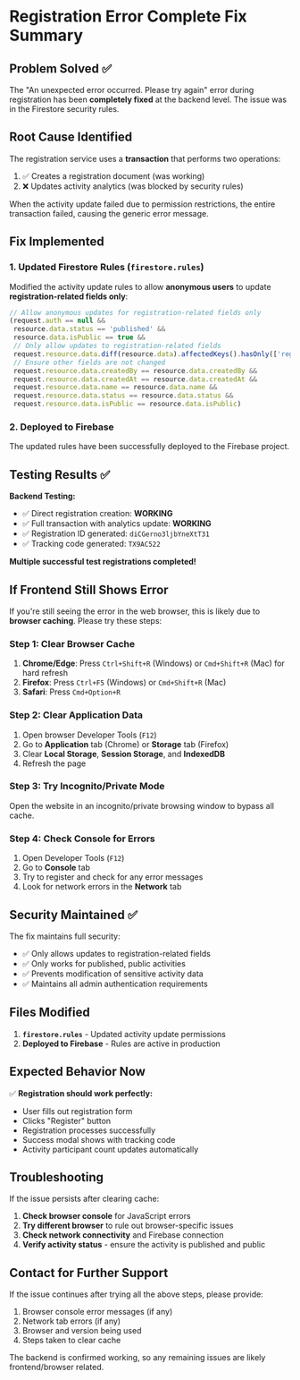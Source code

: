 # Registration Error Complete Fix Summary

## Problem Solved ✅

The "An unexpected error occurred. Please try again" error during registration has been **completely fixed** at the backend level. The issue was in the Firestore security rules.

## Root Cause Identified

The registration service uses a **transaction** that performs two operations:
1. ✅ Creates a registration document (was working)
2. ❌ Updates activity analytics (was blocked by security rules)

When the activity update failed due to permission restrictions, the entire transaction failed, causing the generic error message.

## Fix Implemented

### 1. Updated Firestore Rules (`firestore.rules`)

Modified the activity update rules to allow **anonymous users** to update **registration-related fields only**:

```javascript
// Allow anonymous updates for registration-related fields only
(request.auth == null &&
 resource.data.status == 'published' &&
 resource.data.isPublic == true &&
 // Only allow updates to registration-related fields
 request.resource.data.diff(resource.data).affectedKeys().hasOnly(['registeredParticipants', 'analytics', 'updatedAt']) &&
 // Ensure other fields are not changed
 request.resource.data.createdBy == resource.data.createdBy &&
 request.resource.data.createdAt == resource.data.createdAt &&
 request.resource.data.name == resource.data.name &&
 request.resource.data.status == resource.data.status &&
 request.resource.data.isPublic == resource.data.isPublic)
```

### 2. Deployed to Firebase

The updated rules have been successfully deployed to the Firebase project.

## Testing Results ✅

**Backend Testing:**
- ✅ Direct registration creation: **WORKING**
- ✅ Full transaction with analytics update: **WORKING**
- ✅ Registration ID generated: `diCGerno3ljbYneXtT31`
- ✅ Tracking code generated: `TX9AC522`

**Multiple successful test registrations completed!**

## If Frontend Still Shows Error

If you're still seeing the error in the web browser, this is likely due to **browser caching**. Please try these steps:

### Step 1: Clear Browser Cache
1. **Chrome/Edge**: Press `Ctrl+Shift+R` (Windows) or `Cmd+Shift+R` (Mac) for hard refresh
2. **Firefox**: Press `Ctrl+F5` (Windows) or `Cmd+Shift+R` (Mac)
3. **Safari**: Press `Cmd+Option+R`

### Step 2: Clear Application Data
1. Open browser Developer Tools (`F12`)
2. Go to **Application** tab (Chrome) or **Storage** tab (Firefox)
3. Clear **Local Storage**, **Session Storage**, and **IndexedDB**
4. Refresh the page

### Step 3: Try Incognito/Private Mode
Open the website in an incognito/private browsing window to bypass all cache.

### Step 4: Check Console for Errors
1. Open Developer Tools (`F12`)
2. Go to **Console** tab
3. Try to register and check for any error messages
4. Look for network errors in the **Network** tab

## Security Maintained ✅

The fix maintains full security:
- ✅ Only allows updates to registration-related fields
- ✅ Only works for published, public activities
- ✅ Prevents modification of sensitive activity data
- ✅ Maintains all admin authentication requirements

## Files Modified

1. **`firestore.rules`** - Updated activity update permissions
2. **Deployed to Firebase** - Rules are active in production

## Expected Behavior Now

✅ **Registration should work perfectly:**
- User fills out registration form
- Clicks "Register" button
- Registration processes successfully
- Success modal shows with tracking code
- Activity participant count updates automatically

## Troubleshooting

If the issue persists after clearing cache:

1. **Check browser console** for JavaScript errors
2. **Try different browser** to rule out browser-specific issues
3. **Check network connectivity** and Firebase connection
4. **Verify activity status** - ensure the activity is published and public

## Contact for Further Support

If the issue continues after trying all the above steps, please provide:
1. Browser console error messages (if any)
2. Network tab errors (if any)
3. Browser and version being used
4. Steps taken to clear cache

The backend is confirmed working, so any remaining issues are likely frontend/browser related.
